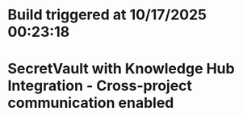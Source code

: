 # Build triggered at 10/17/2025 00:23:18
# SecretVault with Knowledge Hub Integration - Cross-project communication enabled
